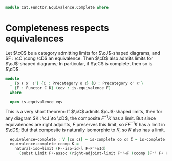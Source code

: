 <!--
```agda
open import Cat.Functor.Adjoint.Continuous
open import Cat.Functor.Equivalence
open import Cat.Diagram.Limit.Base
open import Cat.Instances.Functor
open import Cat.Functor.Base
open import Cat.Prelude
```
-->

```agda
module Cat.Functor.Equivalence.Complete where
```

# Completeness respects equivalences

Let $\cC$ be a category admitting limits for $\cJ$-shaped
diagrams, and $F : \cC \cong \cD$ an equivalence. Then $\cD$
also admits limits for $\cJ$-shaped diagrams; In particular, if
$\cC$ is complete, then so is $\cD$.

```agda
module
  _ {o ℓ o′ ℓ′} {C : Precategory o ℓ} {D : Precategory o′ ℓ′}
    {F : Functor C D} (eqv : is-equivalence F)
  where

  open is-equivalence eqv
```

This is a very short theorem: If $\cC$ admits $\cJ$-shaped limits,
then for any diagram $K : \cJ \to \cD$, the composite $F^{-1}K$
has a limit. But since equivalences are right adjoints, $F$ preserves
this limit, so $FF^{-1}K$ has a limit in $\cD$; But that composite is
naturally isomorphic to $K$, so $K$ also has a limit.

```agda
  equivalence→complete : ∀ {co cℓ} → is-complete co cℓ C → is-complete co cℓ D
  equivalence→complete ccomp K =
    natural-iso→limit (F∘-iso-id-l F∘F⁻¹≅Id)
      (subst Limit F∘-assoc (right-adjoint-limit F⁻¹⊣F (ccomp (F⁻¹ F∘ K))))
```
